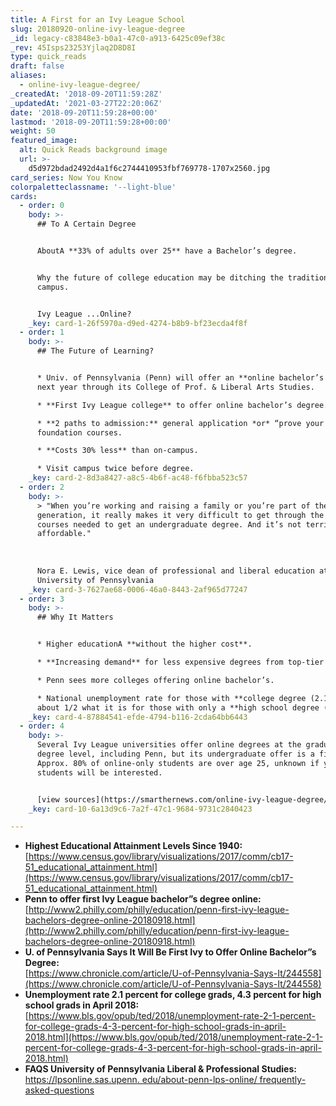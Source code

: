 ```yaml
---
title: A First for an Ivy League School
slug: 20180920-online-ivy-league-degree
_id: legacy-c83848e3-b0a1-47c0-a913-6425c09ef38c
_rev: 45Isps23253Yjlaq2D8D8I
type: quick_reads
draft: false
aliases:
  - online-ivy-league-degree/
_createdAt: '2018-09-20T11:59:28Z'
_updatedAt: '2021-03-27T22:20:06Z'
date: '2018-09-20T11:59:28+00:00'
lastmod: '2018-09-20T11:59:28+00:00'
weight: 50
featured_image:
  alt: Quick Reads background image
  url: >-
    d5d972bdad2492d4a1f6c2744410953fbf769778-1707x2560.jpg
card_series: Now You Know
colorpaletteclassname: '--light-blue'
cards:
  - order: 0
    body: >-
      ## To A Certain Degree


      AboutA **33% of adults over 25** have a Bachelor’s degree.


      Why the future of college education may be ditching the traditional
      campus.


      Ivy League ...Online?
    _key: card-1-26f5970a-d9ed-4274-b8b9-bf23ecda4f8f
  - order: 1
    body: >-
      ## The Future of Learning?


      * Univ. of Pennsylvania (Penn) will offer an **online bachelor’s degree**
      next year through its College of Prof. & Liberal Arts Studies.

      * **First Ivy League college** to offer online bachelor’s degree.

      * **2 paths to admission:** general application *or* “prove your way” in 4
      foundation courses.

      * **Costs 30% less** than on-campus.

      * Visit campus twice before degree.
    _key: card-2-8d3a8427-a8c5-4b6f-ac48-f6fbba523c57
  - order: 2
    body: >-
      > "When you’re working and raising a family or you’re part of the sandwich
      generation, it really makes it very difficult to get through the 30 to 36
      courses needed to get an undergraduate degree. And it’s not terribly
      affordable."  
        
        
        
      Nora E. Lewis, vice dean of professional and liberal education at the
      University of Pennsylvania
    _key: card-3-7627ae68-0006-46a0-8443-2af965d77247
  - order: 3
    body: >-
      ## Why It Matters


      * Higher educationA **without the higher cost**.

      * **Increasing demand** for less expensive degrees from top-tier schools

      * Penn sees more colleges offering online bachelor’s.

      * National unemployment rate for those with **college degree (2.1%)**
      about 1/2 what it is for those with only a **high school degree (4.3%)**.
    _key: card-4-87884541-efde-4794-b116-2cda64bb6443
  - order: 4
    body: >-
      Several Ivy League universities offer online degrees at the graduate
      degree level, including Penn, but its undergraduate offer is a first.
      Approx. 80% of online-only students are over age 25, unknown if younger
      students will be interested.


      [view sources](https://smarthernews.com/online-ivy-league-degree/)
    _key: card-10-6a13d9c6-7a2f-47c1-9684-9731c2840423

---
```

* **Highest Educational Attainment Levels Since 1940:** [https://www.census.gov/library/visualizations/2017/comm/cb17-51_educational_attainment.html](https://www.census.gov/library/visualizations/2017/comm/cb17-51_educational_attainment.html)
* **Penn to offer first Ivy League bachelor”s degree online:**  
[http://www2.philly.com/philly/education/penn-first-ivy-league-bachelors-degree-online-20180918.html](http://www2.philly.com/philly/education/penn-first-ivy-league-bachelors-degree-online-20180918.html)
* **U. of Pennsylvania Says It Will Be First Ivy to Offer Online Bachelor”s Degree:**  
[https://www.chronicle.com/article/U-of-Pennsylvania-Says-It/244558](https://www.chronicle.com/article/U-of-Pennsylvania-Says-It/244558)
* **Unemployment rate 2.1 percent for college grads, 4.3 percent for high school grads in April 2018:**  
[https://www.bls.gov/opub/ted/2018/unemployment-rate-2-1-percent-for-college-grads-4-3-percent-for-high-school-grads-in-april-2018.html](https://www.bls.gov/opub/ted/2018/unemployment-rate-2-1-percent-for-college-grads-4-3-percent-for-high-school-grads-in-april-2018.html)
* **FAQS University of Pennsylvania Liberal & Professional Studies:**  
[https://lpsonline.sas.upenn. edu/about-penn-lps-online/ frequently-asked-questions](https://lpsonline.sas.upenn.)